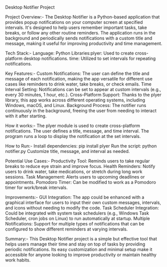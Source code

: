 Desktop Notifier Project

Project Overview:- The Desktop Notifier is a Python-based application that provides popup notifications on your computer screen at specified intervals. It's designed to help users remember important tasks, take breaks, or follow any other routine reminders. The application runs in the background and periodically sends notifications with a custom title and message, making it useful for improving productivity and time management.

Tech Stack:-
Language: Python
Libraries:plyer: Used to create cross-platform desktop notifications.
          time: Utilized to set intervals for repeating notifications.

Key Features:-
Custom Notifications: The user can define the title and message of each notification, making the app versatile for different use cases like reminders to drink water, take breaks, or check emails.
Time Interval Setting: Notifications can be set to appear at custom intervals (e.g., every 30 minutes, 1 hour, etc.).
Cross-Platform Support: Thanks to the plyer library, this app works across different operating systems, including Windows, macOS, and Linux.
Background Process: The notifier runs continuously in the background, freeing the user from needing to interact with it after starting.

How it works:-
The plyer module is used to create cross-platform notifications.
The user defines a title, message, and time interval.
The program runs a loop to display the notification at the set intervals.

How to Run:-
Install dependencies: pip install plyer
Run the script: python notifier.py
Customize title, message, and interval as needed.

Potential Use Cases:-
Productivity Tool: Reminds users to take regular breaks to reduce eye strain and improve focus.
Health Reminders: Notify users to drink water, take medications, or stretch during long work sessions.
Task Management: Alerts users to upcoming deadlines or appointments.
Pomodoro Timer: Can be modified to work as a Pomodoro timer for work/break intervals.

Improvements:-
GUI Integration: The app could be enhanced with a graphical interface for users to input their own custom messages, intervals, and icons without needing to modify the code.
Task Scheduler Integration: Could be integrated with system task schedulers (e.g., Windows Task Scheduler, cron jobs on Linux) to run automatically at startup.
Multiple Notifications: Support for multiple types of notifications that can be configured to show different reminders at varying intervals.

Summary:-
This Desktop Notifier project is a simple but effective tool that helps users manage their time and stay on top of tasks by providing periodic notifications. Its easy customization and minimal setup make it accessible for anyone looking to improve productivity or maintain healthy work habits.
